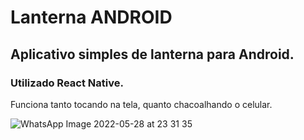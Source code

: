 # Lanterna ANDROID

## Aplicativo simples de lanterna para Android.
### Utilizado React Native.

Funciona tanto tocando na tela, quanto chacoalhando o celular.


![WhatsApp Image 2022-05-28 at 23 31 35](https://user-images.githubusercontent.com/1344480/170849527-768990db-cc1d-4e83-9e9d-3d9b282e9270.jpeg)
